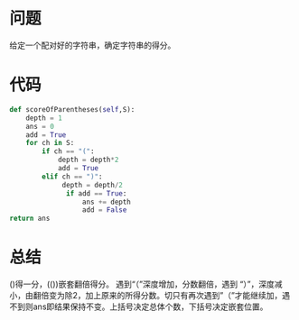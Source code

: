 # 问题
给定一个配对好的字符串，确定字符串的得分。
# 代码
```python
def scoreOfParentheses(self,S):
    depth = 1
    ans = 0
    add = True
    for ch in S:
        if ch == "(":
            depth = depth*2
            add = True
        elif ch == ")":
             depth = depth/2
              if add == True:
                  ans += depth
                  add = False
return ans    
```
# 总结
()得一分，(())嵌套翻倍得分。
遇到“（”深度增加，分数翻倍，遇到 “）”，深度减小，由翻倍变为除2，加上原来的所得分数。切只有再次遇到”（”才能继续加，遇不到则ans即结果保持不变。上括号决定总体个数，下括号决定嵌套位置。
